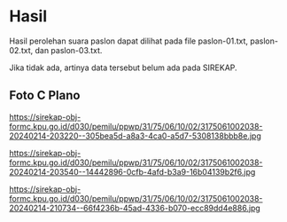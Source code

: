 # Hasil

Hasil perolehan suara paslon dapat dilihat pada file paslon-01.txt, paslon-02.txt, dan paslon-03.txt.

Jika tidak ada, artinya data tersebut belum ada pada SIREKAP.

## Foto C Plano

https://sirekap-obj-formc.kpu.go.id/d030/pemilu/ppwp/31/75/06/10/02/3175061002038-20240214-203220--305bea5d-a8a3-4ca0-a5d7-5308138bbb8e.jpg

https://sirekap-obj-formc.kpu.go.id/d030/pemilu/ppwp/31/75/06/10/02/3175061002038-20240214-203540--14442896-0cfb-4afd-b3a9-16b04139b2f6.jpg

https://sirekap-obj-formc.kpu.go.id/d030/pemilu/ppwp/31/75/06/10/02/3175061002038-20240214-210734--66f4236b-45ad-4336-b070-ecc89dd4e886.jpg
